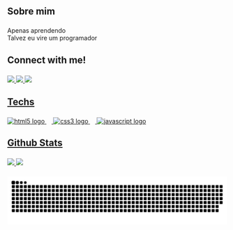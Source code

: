 <h2 align="left">Sobre mim</h2>

###

<p align="left">Apenas aprendendo<br>Talvez eu vire um programador</p>

###

<h2 align="left">Connect with me!</h2>

###

<div align="left">
  <a href="mailto:mateusgrubert@gmail.com" target="_blank"><img src="https://img.shields.io/badge/Gmail-D14836?style=for-the-badge&logo=gmail&logoColor=white" target="_blank">
  <a href="https://discord.com/users/401861836674301952" target="_blank"><img src="https://img.shields.io/badge/Discord-7289DA?style=for-the-badge&logo=discord&logoColor=white" target="_blank">
  <a href="https://www.linkedin.com/in/mateus-grubert-76799232b/" target="_blank"><img src="https://img.shields.io/badge/LinkedIn-0077B5?style=for-the-badge&logo=linkedin&logoColor=white" target="_blank">                                                             
</div>

###

<h2 align="left">Techs</h2>

###

<div align="left">
  <img src="https://skillicons.dev/icons?i=html" height="40" alt="html5 logo"  />
  <img width="12" />
  <img src="https://skillicons.dev/icons?i=css" height="40" alt="css3 logo"  />
  <img width="12" />
  <img src="https://skillicons.dev/icons?i=js" height="40" alt="javascript logo"  />
</div>

###

<h2 align="left">Github Stats</h2>

###

<div align="left">
  <img height="130em" src="https://github-readme-stats.vercel.app/api?username=grubertz&hide_title=true&hide_rank=false&show_icons=true&include_all_commits=true&count_private=true&disable_animations=false&theme=dark&locale=en&hide_border=false&order=1"/>
  <img height="130em" src="https://github-readme-stats.vercel.app/api/top-langs?username=grubertz&locale=en&hide_title=false&layout=compact&card_width=320&langs_count=5&theme=dark&hide_border=false&order=2"/>
</div>

###

<picture align="center">
  <source media="(prefers-color-scheme: dark)" srcset="https://raw.githubusercontent.com/grubertz/grubertz/output/github-contribution-grid-snake-dark.svg">
  <source media="(prefers-color-scheme: light)" srcset="https://raw.githubusercontent.com/grubertz/grubertz/output/github-contribution-grid-snake-dark.svg">
  <img align="center" alt="github contribution grid snake animation" src="https://raw.githubusercontent.com/grubertz/grubertz/output/github-contribution-grid-snake.svg">
</picture>

